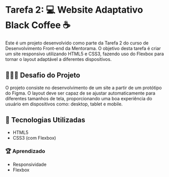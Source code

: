 # Tarefa 2: 💻 Website Adaptativo Black Coffee ☕

Este é um projeto desenvolvido como parte da Tarefa 2 do curso de Desenvolvimento Front-end da Mentorama. O objetivo desta tarefa é criar um site responsivo utilizando HTML5 e CSS3, fazendo uso do Flexbox para tornar o layout adaptável a diferentes dispositivos.

## 👨🏾‍💻 Desafio do Projeto

O projeto consiste no desenvolvimento de um site a partir de um protótipo do Figma. O layout deve ser capaz de se ajustar automaticamente para diferentes tamanhos de tela, proporcionando uma boa experiência do usuário em dispositivos como: desktop, tablet e mobile.

## 🚀 Tecnologias Utilizadas

- HTML5
- CSS3 (com Flexbox)

### 🏆 Aprendizado 

- Responsividade
- Flexbox